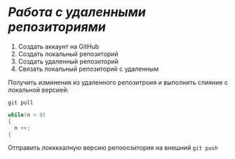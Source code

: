 # ***Работа с удаленными репозиториями***
1. Создать аккаунт на GitHub
2. Создать локальный репозиторий
3. Создать удаленный репозиторий
4. Связать локальный репозиторий с удаленным

Получить изминения из удаленного репозитроия и выполнить слияние с локальной версией:
```
git pull
```
```C#
while(n < 0)
{
  n ++;
{
```
Отправить локкккалную версию репооозитория на внешний `git push`